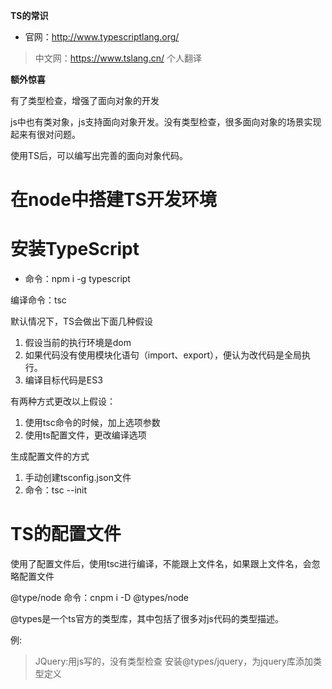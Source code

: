 **TS的常识**

- 官网：http://www.typescriptlang.org/

> 中文网：https://www.tslang.cn/ 个人翻译

**额外惊喜**

有了类型检查，增强了面向对象的开发

js中也有类对象，js支持面向对象开发。没有类型检查，很多面向对象的场景实现起来有很对问题。

使用TS后，可以编写出完善的面向对象代码。


# 在node中搭建TS开发环境

# 安装TypeScript

- 命令：npm i -g typescript

编译命令：tsc

默认情况下，TS会做出下面几种假设

1. 假设当前的执行环境是dom
2. 如果代码没有使用模块化语句（import、export），便认为改代码是全局执行。
3. 编译目标代码是ES3

有两种方式更改以上假设：

 1. 使用tsc命令的时候，加上选项参数
 2. 使用ts配置文件，更改编译选项

 生成配置文件的方式

 1. 手动创建tsconfig.json文件
 2. 命令：tsc --init

 # TS的配置文件

 使用了配置文件后，使用tsc进行编译，不能跟上文件名，如果跟上文件名，会忽略配置文件

 @type/node
 命令：cnpm i -D @types/node


 @types是一个ts官方的类型库，其中包括了很多对js代码的类型描述。

 例:
 > JQuery:用js写的，没有类型检查
 > 安装@types/jquery，为jquery库添加类型定义
